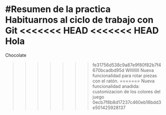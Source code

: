 #Resumen de la practica
Habituarnos al ciclo de trabajo con Git
<<<<<<< HEAD
<<<<<<< HEAD
Hola
=======
Chocolate
>>>>>>> fe31756d538c9a87e9f80f82b7f4670bcadbd95d
WIIIIIIII
Nueva funcionalidad para rotar piezas con el ratón.
=======
Nueva funcionalidad anadida: customizacion de los colores del juego
>>>>>>> 0ecb7f8b8d17237c460eb18bdd3e501425928137
